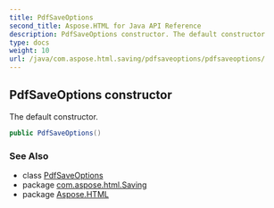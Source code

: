 ```yaml
---
title: PdfSaveOptions
second_title: Aspose.HTML for Java API Reference
description: PdfSaveOptions constructor. The default constructor
type: docs
weight: 10
url: /java/com.aspose.html.saving/pdfsaveoptions/pdfsaveoptions/
---
```

## PdfSaveOptions constructor

The default constructor.

```java
public PdfSaveOptions()
```

### See Also

* class [PdfSaveOptions](../)
* package [com.aspose.html.Saving](../../pdfsaveoptions/)
* package [Aspose.HTML](../../../)
